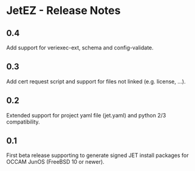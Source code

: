 # JetEZ - Release Notes

## 0.4

Add support for veriexec-ext, schema and config-validate. 

## 0.3

Add cert request script and support for files not linked (e.g. license, ...).

## 0.2

Extended support for project yaml file (jet.yaml) and python 2/3 compatibility.

## 0.1

First beta release supporting to generate signed JET install packages
for OCCAM JunOS (FreeBSD 10 or newer).
